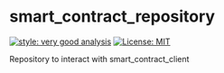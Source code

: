# smart_contract_repository

[![style: very good analysis][very_good_analysis_badge]][very_good_analysis_link]
[![License: MIT][license_badge]][license_link]

Repository to interact with smart_contract_client

[license_badge]: https://img.shields.io/badge/license-MIT-blue.svg
[license_link]: https://opensource.org/licenses/MIT
[very_good_analysis_badge]: https://img.shields.io/badge/style-very_good_analysis-B22C89.svg
[very_good_analysis_link]: https://pub.dev/packages/very_good_analysis
